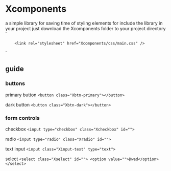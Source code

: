 # Xcomponents
a simple library for saving time of styling elements
for include the library in your project just download the Xcomponents folder to your project directory
`
        <script
            src="https://kit.fontawesome.com/f314cd0193.js"
            crossorigin="anonymous"
        ></script>

        <link rel="stylesheet" href="Xcomponents/css/main.css" />
`

## guide


### buttons
primary button `<button class="Xbtn-primary"></button>`
	
dark button `<button class="Xbtn-dark"></button>`

### form controls
checkbox `<input type="checkbox" class="Xcheckbox" id="">`

radio `<input type="radio" class="Xradio" id="">`

text input `<input class="Xinput-text" type="text">`

select `<select class="Xselect" id="">
		<option value="">Dwad</option>
	</select>`
